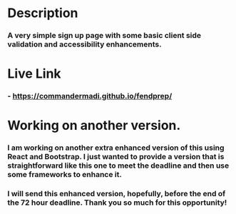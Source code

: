 # Description
### A very simple sign up page with some basic client side validation and accessibility enhancements.

# Live Link
### - https://commandermadi.github.io/fendprep/

# Working on another version.
### I am working on another extra enhanced version of this using React and Bootstrap. I just wanted to provide a version that is straightforward like this one to meet the deadline and then use some frameworks to enhance it. 

### I will send this enhanced version, hopefully, before the end of the 72 hour deadline. Thank you so much for this opportunity!
